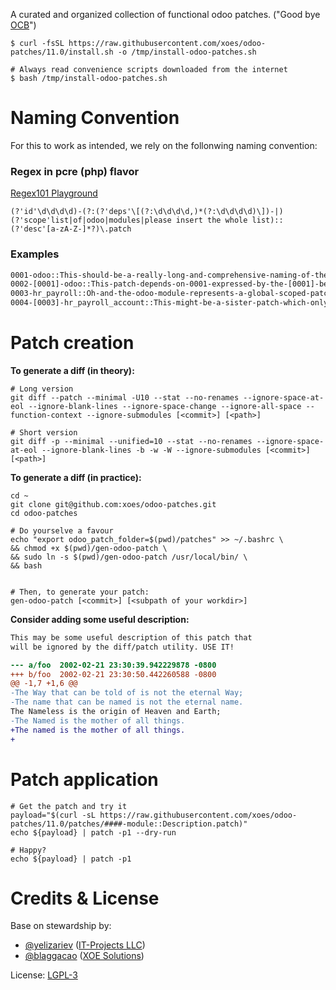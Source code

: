 A curated and organized collection of functional odoo patches. ("Good bye [OCB](https://github.com/oca/ocb)")

```
$ curl -fsSL https://raw.githubusercontent.com/xoes/odoo-patches/11.0/install.sh -o /tmp/install-odoo-patches.sh

# Always read convenience scripts downloaded from the internet
$ bash /tmp/install-odoo-patches.sh
```

# Naming Convention

For this to work as intended, we rely on the follonwing naming convention:

### Regex in pcre (php) flavor

[Regex101 Playground](https://regex101.com/r/kv21jD/2)

```regex
(?'id'\d\d\d\d)-(?:(?'deps'\[(?:\d\d\d\d,)*(?:\d\d\d\d)\])-|)(?'scope'list|of|odoo|modules|please insert the whole list)::(?'desc'[a-zA-Z-]*?)\.patch
```

### Examples
```bash
0001-odoo::This-should-be-a-really-long-and-comprehensive-naming-of-the-patch-to-save-on-OP-hoops.patch
0002-[0001]-odoo::This-patch-depends-on-0001-expressed-by-the-[0001]-before-the-module.patch
0003-hr_payroll::Oh-and-the-odoo-module-represents-a-global-scoped-patch-which-spans-more-than-one-module.patch
0004-[0003]-hr_payroll_account::This-might-be-a-sister-patch-which-only-can-be-ab=pplied-if-the-module-will-be-installed.patch
```

# Patch creation

**To generate a diff (in theory):**
```
# Long version
git diff --patch --minimal -U10 --stat --no-renames --ignore-space-at-eol --ignore-blank-lines --ignore-space-change --ignore-all-space --function-context --ignore-submodules [<commit>] [<path>]

# Short version
git diff -p --minimal --unified=10 --stat --no-renames --ignore-space-at-eol --ignore-blank-lines -b -w -W --ignore-submodules [<commit>] [<path>]
```

**To generate a diff (in practice):**
```
cd ~
git clone git@github.com:xoes/odoo-patches.git
cd odoo-patches

# Do yourselve a favour
echo "export odoo_patch_folder=$(pwd)/patches" >> ~/.bashrc \
&& chmod +x $(pwd)/gen-odoo-patch \
&& sudo ln -s $(pwd)/gen-odoo-patch /usr/local/bin/ \
&& bash


# Then, to generate your patch:
gen-odoo-patch [<commit>] [<subpath of your workdir>]
```

**Consider adding some useful description:**
```patch
This may be some useful description of this patch that
will be ignored by the diff/patch utility. USE IT!

--- a/foo  2002-02-21 23:30:39.942229878 -0800
+++ b/foo  2002-02-21 23:30:50.442260588 -0800
@@ -1,7 +1,6 @@
-The Way that can be told of is not the eternal Way;
-The name that can be named is not the eternal name.
The Nameless is the origin of Heaven and Earth;
-The Named is the mother of all things.
+The named is the mother of all things.
+
```

# Patch application
```
# Get the patch and try it
payload="$(curl -sL https://raw.githubusercontent.com/xoes/odoo-patches/11.0/patches/####-module::Description.patch)"
echo ${payload} | patch -p1 --dry-run

# Happy?
echo ${payload} | patch -p1
```


# Credits & License

Base on stewardship by:
 - [@yelizariev](https://github.com/yelizariev) ([IT-Projects LLC](https://it-projects.info))
 - [@blaggacao](https://github.com/blaggacao) ([XOE Solutions](https://xoe.solutions))

License: [LGPL-3](https://www.gnu.org/licenses/lgpl-3.0.en.html)
